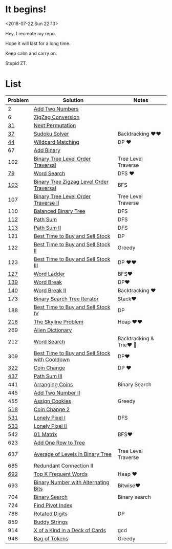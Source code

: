 # It begins!
<2018-07-22 Sun 22:13>

Hey, I recreate my repo.

Hope it will last for a long time.

Keep calm and carry on.

Stupid ZT.

# List
| Problem | Solution | Notes|
| ------ | ------ |----|
| 2| [Add Two Numbers](https://github.com/happygirlzt/LeetCode/blob/master/Java/AddTwoNumbers.java) |
| 6 | [ZigZag Conversion](https://github.com/happygirlzt/LeetCode/blob/master/Java/ZigZagConversion.java) | |
|[31](https://leetcode.com/problems/next-permutation/) | [Next Permutation](https://github.com/happygirlzt/LeetCode/blob/master/Java/NextPermutation.java) |  |
|[37](https://leetcode.com/problems/sudoku-solver/) | [Sudoku Solver](https://github.com/happygirlzt/LeetCode/blob/master/Java/SudokuSolver.java) | Backtracking ❤️❤️|
|[44](https://leetcode.com/problems/wildcard-matching/) | [Wildcard Matching](https://github.com/happygirlzt/LeetCode/blob/master/Java/WildcardMatching.java) | DP ❤️|
| 67 | [Add Binary](https://github.com/happygirlzt/LeetCode/blob/master/Java/AddBinary.java) | 
|102| [Binary Tree Level Order Traversal](https://github.com/happygirlzt/LeetCode/blob/master/Java/BTLevelOrderTraversal.java) | Tree Level Traverse |
|[79](https://leetcode.com/problems/word-search/)| [Word Search](https://github.com/happygirlzt/LeetCode/blob/master/Java/WordSearch.java) | DFS ❤️||
|[103](https://leetcode.com/problems/binary-tree-zigzag-level-order-traversal/) | [Binary Tree Zigzag Level Order Traversal](https://github.com/happygirlzt/LeetCode/blob/master/Java/BinaryTreeZigzagLevelOrderTraversal.java) | BFS|
|107|[Binary Tree Level Order Traverse II](https://github.com/happygirlzt/LeetCode/blob/master/Java/BTLevelOrderTraversal2.java)|Tree Level Traverse|
|110| [Balanced Binary Tree](https://github.com/happygirlzt/LeetCode/blob/master/Java/BalancedBinaryTree.java) |DFS|
|[112](https://leetcode.com/problems/path-sum/) | [Path Sum](https://github.com/happygirlzt/LeetCode/blob/master/Java/PathSum.java) | DFS 
|[113](https://leetcode.com/problems/path-sum-ii/) | [Path Sum II](https://github.com/happygirlzt/LeetCode/blob/master/Java/PathSum2.java) | DFS|
|121|[Best Time to Buy and Sell Stock](https://github.com/happygirlzt/LeetCode/blob/master/Java/BestTimeToBuyAndSellStock.java) | DP|
|122| [Best Time to Buy and Sell Stock II](https://github.com/happygirlzt/LeetCode/blob/master/Java/BestTimeToBuyAndSellStock2.java) | Greedy|
|123|[Best Time to Buy and Sell Stock III](https://github.com/happygirlzt/LeetCode/blob/master/Java/BestTimeToBuyAndSellStock3.java) | DP ❤️❤️ |
|[127](https://leetcode.com/problems/word-ladder/)|[Word Ladder](https://github.com/happygirlzt/LeetCode/blob/master/Java/WordLadder.java) |BFS❤️|
|[139](https://leetcode.com/problems/word-break/) | [Word Break](https://github.com/happygirlzt/LeetCode/blob/master/Java/WordBreak.java) | DP❤️ |
|[140](https://leetcode.com/problems/word-break-ii/)| [Word Break II](https://github.com/happygirlzt/LeetCode/blob/master/Java/WordBreak2.java)  |Backtracking ❤️
|173| [Binary Search Tree Iterator](https://github.com/happygirlzt/LeetCode/blob/master/Java/BinarySearchTreeIterator.java) |Stack❤️|
|188|[Best Time to Buy and Sell Stock IV](https://github.com/happygirlzt/LeetCode/blob/master/Java/BestTimeToBuyAndSellStock4.java) | DP |
|[218](https://leetcode.com/problems/the-skyline-problem/) | [The Skyline Problem](https://github.com/happygirlzt/LeetCode/blob/master/Java/TheSkylineProblem.java) | Heap ❤️❤️|
|269|[Alien Dictionary](https://github.com/happygirlzt/LeetCode/blob/master/Java/AlienDictionary.java) | |
|212| [Word Search](https://github.com/happygirlzt/LeetCode/blob/master/Java/WordSearch2.java) |Backtracking & Trie❤️ 👏
|309| [Best Time to Buy and Sell Stock with Cooldown](https://github.com/happygirlzt/LeetCode/blob/master/Java/BestTimeToBuyAndSellStockWithCooldown.java)|DP❤️|
|[322](https://leetcode.com/problems/coin-change/) | [Coin Change](https://github.com/happygirlzt/LeetCode/blob/master/Java/CoinChange.java) | DP ❤️|
|[437](https://leetcode.com/problems/path-sum-iii/) | [Path Sum III](https://github.com/happygirlzt/LeetCode/blob/master/Java/PathSum3.java) | |
|441|[Arranging Coins](https://github.com/happygirlzt/LeetCode/blob/master/Java/ArrangingCoins.java)| Binary Search|
|445|[Add Two Number II](https://github.com/happygirlzt/LeetCode/blob/master/Java/AddTwoNumber2.java)|
|455| [Assign Cookies](https://leetcode.com/problems/assign-cookies/) | Greedy|
|[518](https://leetcode.com/problems/coin-change-2/) | [Coin Change 2](https://github.com/happygirlzt/LeetCode/blob/master/Java/CoinChange2.java) |
|[531](https://leetcode.com/problems/lonely-pixel-i/) | [Lonely Pixel I](https://github.com/happygirlzt/LeetCode/blob/master/Java/LonelyPixel.java) | DFS |
|[533](https://leetcode.com/problems/lonely-pixel-ii/) | [Lonely Pixel II](https://github.com/happygirlzt/LeetCode/blob/master/Java/LonelyPixel2.java) | |
|542| [01 Matrix](https://github.com/happygirlzt/LeetCode/blob/master/Java/ZeroOneMatrix.java) |BFS❤️|
|623 | [Add One Row to Tree](https://github.com/happygirlzt/LeetCode/blob/master/Java/AddOneRowToTree.java)|
|637| [Average of Levels in Binary Tree](https://github.com/happygirlzt/LeetCode/blob/master/Java/AverageOfLevelsInBT.java)| Tree Level Traverse|
|685| Redundant Connection II| |
|[692](https://leetcode.com/problems/top-k-frequent-words/) | [Top K Frequent Words](https://github.com/happygirlzt/LeetCode/blob/master/Java/TopKFrequentWords.java) | Heap ❤️|
|693| [Binary Number with Alternating Bits](https://github.com/happygirlzt/LeetCode/blob/master/Java/BinaryNumberWithAlternatingBits.java)|Bitwise❤️|
|704| [Binary Search](https://github.com/happygirlzt/LeetCode/blob/master/Java/BinarySearch.java)|Binary search|
|724| [Find Pivot Index](https://github.com/happygirlzt/LeetCode/blob/master/Java/FindPivotIndex.java) | |
|788| [Rotated Digits](https://github.com/happygirlzt/LeetCode/blob/master/Java/RotatedDigits.java) | DP|
|859| [Buddy Strings](https://github.com/happygirlzt/LeetCode/blob/master/Java/BuddyStrings.java) | |
|914| [X of a Kind in a Deck of Cards](https://github.com/happygirlzt/LeetCode/blob/master/Java/XOfAKindInADeckOfCards.java) | gcd|
|948| [Bag of Tokens](https://github.com/happygirlzt/LeetCode/blob/master/Java/BagsOfTokens.java)| Greedy|
